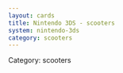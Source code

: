 ```yaml
---
layout: cards
title: Nintendo 3DS - scooters
system: nintendo-3ds
category: scooters
---
```

<div class="alert alert-secondary mb-4"><span class="i18n innerHTML-category">Category: </span><span class="i18n innerHTML-cat-scooters">scooters</span></div>
